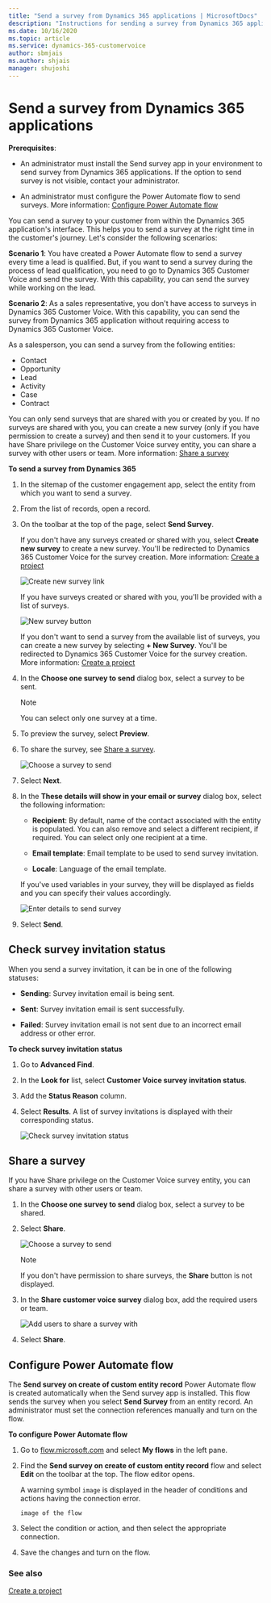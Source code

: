 ```yaml
---
title: "Send a survey from Dynamics 365 applications | MicrosoftDocs"
description: "Instructions for sending a survey from Dynamics 365 applications"
ms.date: 10/16/2020
ms.topic: article
ms.service: dynamics-365-customervoice
author: sbmjais
ms.author: shjais
manager: shujoshi
---
```


# Send a survey from Dynamics 365 applications

**Prerequisites**:

-   An administrator must install the Send survey app in your environment to send survey from Dynamics 365 applications. If the option to send survey is not visible, contact your administrator.

-   An administrator must configure the Power Automate flow to send surveys. More information: [Configure Power Automate flow](#configure-power-automate-flow)

You can send a survey to your customer from within the Dynamics 365 application's interface. This helps you to send a survey at the right time in the customer's journey. Let's consider the following scenarios:

**Scenario 1**: You have created a Power Automate flow to send a survey every time a lead is qualified. But, if you want to send a survey during the process of lead qualification, you need to go to Dynamics 365 Customer Voice and send the survey. With this capability, you can send the survey while working on the lead.

**Scenario 2**: As a sales representative, you don't have access to surveys in Dynamics 365 Customer Voice. With this capability, you can send the survey from Dynamics 365 application without requiring access to Dynamics 365 Customer Voice.

As a salesperson, you can send a survey from the following entities:

-   Contact
-   Opportunity
-   Lead
-   Activity
-   Case
-   Contract

You can only send surveys that are shared with you or created by you. If no surveys are shared with you, you can create a new survey (only if you have permission to create a survey) and then send it to your customers. If you have Share privilege on the Customer Voice survey entity, you can share a survey with other users or team. More information: [Share a survey](#share-a-survey)

**To send a survey from Dynamics 365**

1.  In the sitemap of the customer engagement app, select the entity from which you want to send a survey.

2.  From the list of records, open a record.

3.  On the toolbar at the top of the page, select **Send Survey**.

    If you don't have any surveys created or shared with you, select **Create new survey** to create a new survey. You'll be redirected to Dynamics 365 Customer Voice for the survey creation. More information: [Create a project](create-project.md)

    ![Create new survey link](media/d365-create-new-survey.png "Create new survey link")

    If you have surveys created or shared with you, you'll be provided with a list of surveys.

    ![New survey button](media/d365-new-survey-button.png "New survey button")

    If you don't want to send a survey from the available list of surveys, you can create a new survey by selecting **+ New Survey**. You'll be redirected to Dynamics 365 Customer Voice for the survey creation. More information: [Create a project](create-project.md)

4.  In the **Choose one survey to send** dialog box, select a survey to be sent.

    > [!NOTE]
    > You can select only one survey at a time.

5.  To preview the survey, select **Preview**.

6.  To share the survey, see [Share a survey](#share-a-survey).

    ![Choose a survey to send](media/d365-choose-survey.png "Choose a survey to send")

7.  Select **Next**.

8.  In the **These details will show in your email or survey** dialog box, select the following information:

    - **Recipient**: By default, name of the contact associated with the entity is populated. You can also remove and select a different recipient, if required. You can select only one recipient at a time.

    - **Email template**: Email template to be used to send survey invitation.

    - **Locale**: Language of the email template.

    If you've used variables in your survey, they will be displayed as fields and you can specify their values accordingly.

    ![Enter details to send survey](media/d365-enter-details.png "Enter details to send survey")

9.  Select **Send**.

## Check survey invitation status

When you send a survey invitation, it can be in one of the following statuses:

- **Sending**: Survey invitation email is being sent.

- **Sent**: Survey invitation email is sent successfully.

- **Failed**: Survey invitation email is not sent due to an incorrect email address or other error.

**To check survey invitation status**

1.  Go to **Advanced Find**.

2.  In the **Look for** list, select **Customer Voice survey invitation status**.

3.  Add the **Status Reason** column.

4.  Select **Results**. A list of survey invitations is displayed with their corresponding status.

    ![Check survey invitation status](media/d365-check-survey-invite-status.png "Check survey invitation status")

## Share a survey

If you have Share privilege on the Customer Voice survey entity, you can share a survey with other users or team.

1.  In the **Choose one survey to send** dialog box, select a survey to be shared.

2.  Select **Share**.

    ![Choose a survey to send](media/d365-choose-survey.png "Choose a survey to send")

    > [!NOTE]
    > If you don't have permission to share surveys, the **Share** button is not displayed.

3.  In the **Share customer voice survey** dialog box, add the required users or team.

    ![Add users to share a survey with](media/d365-add-users-share-survey.png "Add users to share a survey with")

4.  Select **Share**.

## Configure Power Automate flow

The **Send survey on create of custom entity record** Power Automate flow is created automatically when the Send survey app is installed. This flow sends the survey when you select **Send Survey** from an entity record. An administrator must set the connection references manually and turn on the flow.

**To configure Power Automate flow**

1.  Go to [flow.microsoft.com](https://flow.microsoft.com/) and select **My flows** in the left pane.

2.  Find the **Send survey on create of custom entity record** flow and select **Edit** on the toolbar at the top. The flow editor opens.

    A warning symbol `image` is displayed in the header of conditions and actions having the connection error.

    `image of the flow`

3.  Select the condition or action, and then select the appropriate connection.

4.  Save the changes and turn on the flow.


### See also
[Create a project](create-project.md)

